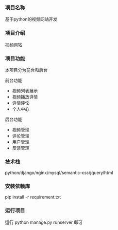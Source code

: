 
### 项目名称

基于python的视频网站开发
### 项目介绍

视频网站
### 项目功能
本项目分为前台和后台

前台功能
- 视频列表展示
- 视频播放详情
- 详情评论
- 个人中心

后台功能
- 视频管理
- 评论管理
- 用户管理
- 反馈管理




### 技术栈
python/django/nginx/mysql/semantic-css/jquery/html


### 安装依赖库

pip install -r requirement.txt

### 运行项目

运行 python manage.py runserver 即可

 

